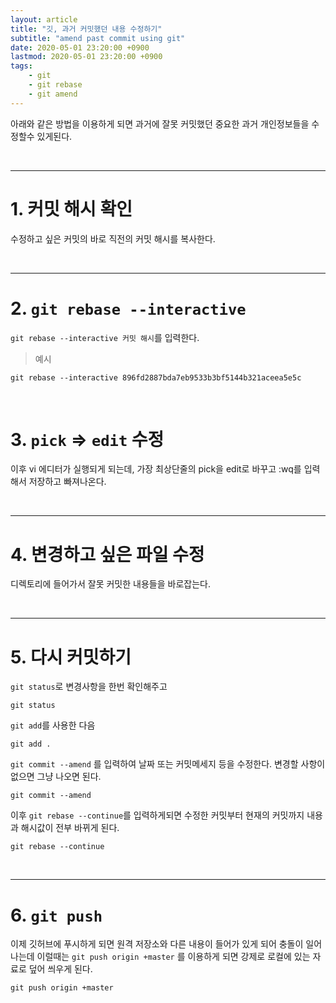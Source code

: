 ```yaml
---
layout: article
title: "깃, 과거 커밋했던 내용 수정하기"
subtitle: "amend past commit using git"
date: 2020-05-01 23:20:00 +0900
lastmod: 2020-05-01 23:20:00 +0900
tags: 
    - git
    - git rebase
    - git amend
---
```


아래와 같은 방법을 이용하게 되면 과거에 잘못 커밋했던 중요한 과거 개인정보들을 수정할수 있게된다.

<br>

---

# 1. 커밋 해시 확인

수정하고 싶은 커밋의 바로 직전의 커밋 해시를 복사한다.

<br>

---

# 2. `git rebase --interactive`

`git rebase --interactive 커밋 해시`를 입력한다.

> 예시

```
git rebase --interactive 896fd2887bda7eb9533b3bf5144b321aceea5e5c
```

<br>

# 3. `pick` => `edit` 수정

이후 vi 에디터가 실행되게 되는데, 가장 최상단줄의 pick을 edit로 바꾸고 :wq를 입력해서 저장하고 빠져나온다.

<br>

---

# 4. 변경하고 싶은 파일 수정

디렉토리에 들어가서 잘못 커밋한 내용들을 바로잡는다.

<br>

---

# 5. 다시 커밋하기

`git status`로 변경사항을 한번 확인해주고

```
git status
```

`git add`를 사용한 다음

```
git add .
```

`git commit --amend` 를 입력하여 날짜 또는 커밋메세지 등을 수정한다. 변경할 사항이 없으면 그냥 나오면 된다.

```
git commit --amend
```

이후 `git rebase --continue`를 입력하게되면 수정한 커밋부터 현재의 커밋까지 내용과 해시값이 전부 바뀌게 된다.

```
git rebase --continue
```

<br>

---

# 6. `git push`

이제 깃허브에 푸시하게 되면 원격 저장소와 다른 내용이 들어가 있게 되어 충돌이 일어나는데 이럴때는 `git push origin +master` 를 이용하게 되면 강제로 로컬에 있는 자료로 덮어 씌우게 된다.

```
git push origin +master
```

<br><br><br><br>